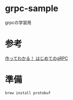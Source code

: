 # grpc-sample
grpcの学習用
# 参考
[作ってわかる！ はじめてのgRPC](https://zenn.dev/hsaki/books/golang-grpc-starting)
# 準備
```brew install protobuf```
